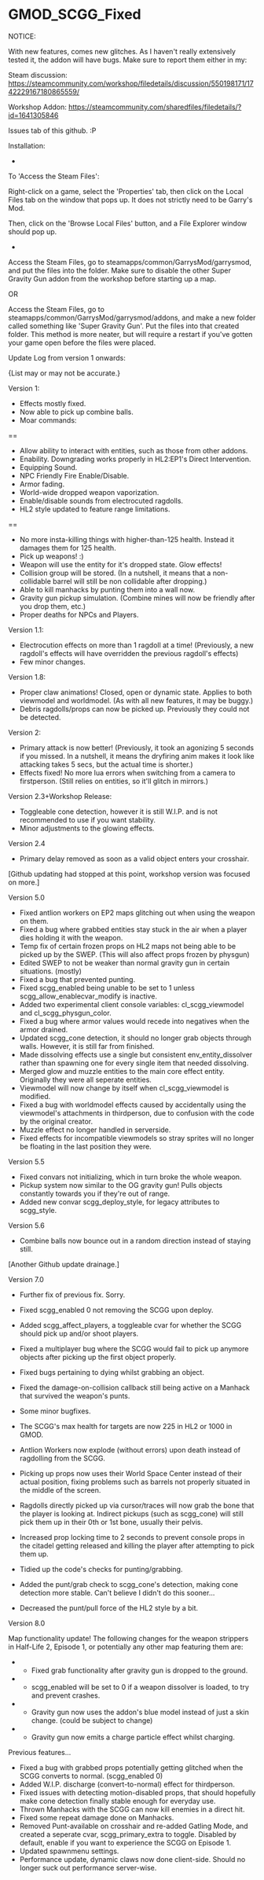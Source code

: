 # GMOD_SCGG_Fixed
NOTICE:

With new features, comes new glitches. As I haven't really extensively tested it, the addon will have bugs. Make sure to report them either in my:

Steam discussion: https://steamcommunity.com/workshop/filedetails/discussion/550198171/1742229167180865559/

Workshop Addon: https://steamcommunity.com/sharedfiles/filedetails/?id=1641305846

Issues tab of this github. :P

Installation:

-

To 'Access the Steam Files':

Right-click on a game, select the 'Properties' tab, then click on the Local Files tab on the window that pops up.
It does not strictly need to be Garry's Mod.

Then, click on the 'Browse Local Files' button, and a File Explorer window should pop up.

-

Access the Steam Files, go to steamapps/common/GarrysMod/garrysmod, and put the files into the folder. 
Make sure to disable the other Super Gravity Gun addon from the workshop before starting up a map.

OR

Access the Steam Files, go to steamapps/common/GarrysMod/garrysmod/addons, and make a new folder called something like 'Super Gravity Gun'. Put the files into that created folder. 
This method is more neater, but will require a restart if you've gotten your game open before the files were placed.

Update Log from version 1 onwards:

{List may or may not be accurate.}

Version 1:
* Effects mostly fixed.
* Now able to pick up combine balls.
* Moar commands:

==
* Allow ability to interact with entities, such as those from other addons.
* Enability. Downgrading works properly in HL2:EP1's Direct Intervention.
* Equipping Sound.
* NPC Friendly Fire Enable/Disable.
* Armor fading.
* World-wide dropped weapon vaporization.
* Enable/disable sounds from electrocuted ragdolls.
* HL2 style updated to feature range limitations.

==

* No more insta-killing things with higher-than-125 health. Instead it damages them for 125 health.
* Pick up weapons! :)
* Weapon will use the entity for it's dropped state. Glow effects!
* Collision group will be stored. (In a nutshell, it means that a non-collidable barrel will still be non collidable after dropping.)
* Able to kill manhacks by punting them into a wall now.
* Gravity gun pickup simulation. (Combine mines will now be friendly after you drop them, etc.)
* Proper deaths for NPCs and Players.

Version 1.1:

* Electrocution effects on more than 1 ragdoll at a time! (Previously, a new ragdoll's effects will have overridden the previous ragdoll's effects)
* Few minor changes.

Version 1.8:
* Proper claw animations! Closed, open or dynamic state. Applies to both viewmodel and worldmodel. (As with all new features, it may be buggy.)
* Debris ragdolls/props can now be picked up. Previously they could not be detected.

Version 2:
* Primary attack is now better! (Previously, it took an agonizing 5 seconds if you missed.
In a nutshell, it means the dryfiring anim makes it look like attacking takes 5 secs, but the actual time is shorter.)
* Effects fixed! No more lua errors when switching from a camera to firstperson. (Still relies on entities, so it'll glitch in mirrors.)

Version 2.3+Workshop Release:
* Toggleable cone detection, however it is still W.I.P. and is not recommended to use if you want stability.
* Minor adjustments to the glowing effects.

Version 2.4
* Primary delay removed as soon as a valid object enters your crosshair.

[Github updating had stopped at this point, workshop version was focused on more.]

Version 5.0
* Fixed antlion workers on EP2 maps glitching out when using the weapon on them.
* Fixed a bug where grabbed entities stay stuck in the air when a player dies holding it with the weapon.
* Temp fix of certain frozen props on HL2 maps not being able to be picked up by the SWEP. (This will also affect props frozen by physgun)
* Edited SWEP to not be weaker than normal gravity gun in certain situations. (mostly)
* Fixed a bug that prevented punting.
* Fixed scgg_enabled being unable to be set to 1 unless scgg_allow_enablecvar_modify is inactive.
* Added two experimental client console variables: cl_scgg_viewmodel and cl_scgg_physgun_color.
* Fixed a bug where armor values would recede into negatives when the armor drained.
* Updated scgg_cone detection, it should no longer grab objects through walls. However, it is still far from finished.
* Made dissolving effects use a single but consistent env_entity_dissolver rather than spawning one for every single item that needed dissolving.
* Merged glow and muzzle entities to the main core effect entity. Originally they were all seperate entities. 
* Viewmodel will now change by itself when cl_scgg_viewmodel is modified.
* Fixed a bug with worldmodel effects caused by accidentally using the viewmodel's attachments in thirdperson, due to confusion with the code by the original creator.
* Muzzle effect no longer handled in serverside.
* Fixed effects for incompatible viewmodels so stray sprites will no longer be floating in the last position they were.

Version 5.5
* Fixed convars not initializing, which in turn broke the whole weapon.
* Pickup system now similar to the OG gravity gun! Pulls objects constantly towards you if they're out of range.
* Added new convar scgg_deploy_style, for legacy attributes to scgg_style.

Version 5.6
* Combine balls now bounce out in a random direction instead of staying still.

[Another Github update drainage.]

Version 7.0
* Further fix of previous fix. Sorry.

* Fixed scgg_enabled 0 not removing the SCGG upon deploy.
* Added scgg_affect_players, a toggleable cvar for whether the SCGG should pick up and/or shoot players.
* Fixed a multiplayer bug where the SCGG would fail to pick up anymore objects after picking up the first object properly.
* Fixed bugs pertaining to dying whilst grabbing an object.
* Fixed the damage-on-collision callback still being active on a Manhack that survived the weapon's punts.
* Some minor bugfixes.

* The SCGG's max health for targets are now 225 in HL2 or 1000 in GMOD.
* Antlion Workers now explode (without errors) upon death instead of ragdolling from the SCGG.
* Picking up props now uses their World Space Center instead of their actual position, fixing problems such as barrels not properly situated in the middle of the screen.
* Ragdolls directly picked up via cursor/traces will now grab the bone that the player is looking at.
Indirect pickups (such as scgg_cone) will still pick them up in their 0th or 1st bone, usually their pelvis.
* Increased prop locking time to 2 seconds to prevent console props in the citadel getting released and killing the player after attempting to pick them up.
* Tidied up the code's checks for punting/grabbing.
* Added the punt/grab check to scgg_cone's detection, making cone detection more stable. Can't believe I didn't do this sooner...

* Decreased the punt/pull force of the HL2 style by a bit.

Version 8.0

Map functionality update! The following changes for the weapon strippers in Half-Life 2, Episode 1, or potentially any other map featuring them are:
* - Fixed grab functionality after gravity gun is dropped to the ground.
* - scgg_enabled will be set to 0 if a weapon dissolver is loaded, to try and prevent crashes.
* - Gravity gun now uses the addon's blue model instead of just a skin change. (could be subject to change)
* - Gravity gun now emits a charge particle effect whilst charging.

Previous features...
* Fixed a bug with grabbed props potentially getting glitched when the SCGG converts to normal. (scgg_enabled 0)
* Added W.I.P. discharge (convert-to-normal) effect for thirdperson.
* Fixed issues with detecting motion-disabled props, that should hopefully make cone detection finally stable enough for everyday use.
* Thrown Manhacks with the SCGG can now kill enemies in a direct hit.
* Fixed some repeat damage done on Manhacks.
* Removed Punt-available on crosshair and re-added Gatling Mode, and created a seperate cvar, scgg_primary_extra to toggle. Disabled by default, enable if you want to experience the SCGG on Episode 1.
* Updated spawnmenu settings.
* Performance update, dynamic claws now done client-side. Should no longer suck out performance server-wise.
